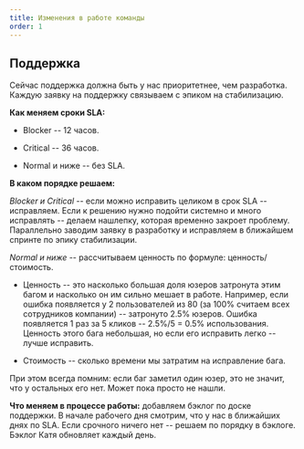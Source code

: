 ```yaml
---
title: Изменения в работе команды
order: 1
---
```


## Поддержка

Сейчас поддержка должна быть у нас приоритетнее, чем разработка. Каждую заявку на поддержку связываем с эпиком на стабилизацию.

**Как меняем сроки SLA:**

-  Blocker -- 12 часов.

-  Critical -- 36 часов.

-  Normal и ниже -- без SLA.

**В каком порядке решаем:**

*Blocker и Critical* -- если можно исправить целиком в срок SLA -- исправляем. Если к решению нужно подойти системно и много исправлять -- делаем нашлепку, которая временно закроет проблему. Параллельно заводим заявку в разработку и исправляем в ближайшем спринте по эпику стабилизации.

*Normal и ниже* -- рассчитываем ценность по формуле: ценность/стоимость.

-  Ценность -- это насколько большая доля юзеров затронута этим багом и насколько он им сильно мешает в работе. Например, если ошибка появляется у 2 пользователей из 80 (за 100% считаем всех сотрудников компании) -- затронуто 2.5% юзеров. Ошибка появляется 1 раз за 5 кликов -- 2.5%/5 = 0.5% использования. Ценность этого бага небольшая, но если его исправить легко -- лучше исправить.

-  Стоимость -- сколько времени мы затратим на исправление бага.

При этом всегда помним: если баг заметил один юзер, это не значит, что у остальных его нет. Может пока просто не нашли.

**Что меняем в процессе работы:** добавляем бэклог по доске поддержки. В начале рабочего дня смотрим, что у нас в ближайших днях по SLA. Если срочного ничего нет -- решаем по порядку в бэклоге. Бэклог Катя обновляет каждый день.

## 